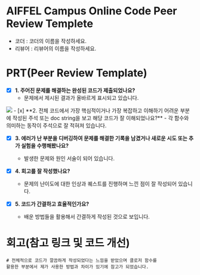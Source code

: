 # AIFFEL Campus Online Code Peer Review Templete
- 코더 : 코더의 이름을 작성하세요.
- 리뷰어 : 리뷰어의 이름을 작성하세요.


# PRT(Peer Review Template)
- [x]  **1. 주어진 문제를 해결하는 완성된 코드가 제출되었나요?**
    - 문제에서 제시된 결과가 올바르게 표시되고 있습니다.
  <img src=https://github.com/rumelay/Aiffel_quest_cr/blob/b7dd4bc307e314a07f7234ab9a8da0ed2e419dab/C1.png>
- [x]  **2. 전체 코드에서 가장 핵심적이거나 가장 복잡하고 이해하기 어려운 부분에 작성된 
주석 또는 doc string을 보고 해당 코드가 잘 이해되었나요?**
    - 각 함수와 의미하는 동작이 주석으로 잘 적혀져 있습니다. 
        
- [x]  **3. 에러가 난 부분을 디버깅하여 문제를 해결한 기록을 남겼거나
새로운 시도 또는 추가 실험을 수행해봤나요?**
    - 발생한 문제와 원인 서술이 되어 있습니다.
        
- [x]  **4. 회고를 잘 작성했나요?**
    - 문제의 난이도에 대한 인상과 퀘스트를 진행하며 느낀 점이 잘 작성되어 있습니다.
        
- [x]  **5. 코드가 간결하고 효율적인가요?**
    - 배운 방법들을 활용해서 간결하게 작성된 것으로 보입니다.
# 회고(참고 링크 및 코드 개선)
```
# 전체적으로 코드가 깔끔하게 작성되었다는 느낌을 받았으며 클로저 함수를 
활용한 부분에서 제가 사용한 방법과 차이가 있기에 참고가 되었습니다.  
```
